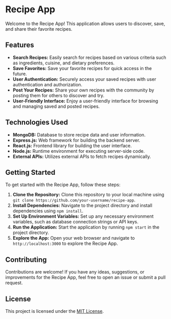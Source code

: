 # Recipe App

Welcome to the Recipe App! This application allows users to discover, save, and share their favorite recipes.

## Features

- **Search Recipes:** Easily search for recipes based on various criteria such as ingredients, cuisine, and dietary preferences.
- **Save Favorites:** Save your favorite recipes for quick access in the future.
- **User Authentication:** Securely access your saved recipes with user authentication and authorization.
- **Post Your Recipes:** Share your own recipes with the community by posting them for others to discover and try.
- **User-Friendly Interface:** Enjoy a user-friendly interface for browsing and managing saved and posted recipes.

## Technologies Used

- **MongoDB:** Database to store recipe data and user information.
- **Express.js:** Web framework for building the backend server.
- **React.js:** Frontend library for building the user interface.
- **Node.js:** Runtime environment for executing server-side code.
- **External APIs:** Utilizes external APIs to fetch recipes dynamically.

## Getting Started

To get started with the Recipe App, follow these steps:

1. **Clone the Repository:** Clone this repository to your local machine using `git clone https://github.com/your-username/recipe-app`.
2. **Install Dependencies:** Navigate to the project directory and install dependencies using `npm install`.
3. **Set Up Environment Variables:** Set up any necessary environment variables, such as database connection strings or API keys.
4. **Run the Application:** Start the application by running `npm start` in the project directory.
5. **Explore the App:** Open your web browser and navigate to `http://localhost:3000` to explore the Recipe App.

## Contributing

Contributions are welcome! If you have any ideas, suggestions, or improvements for the Recipe App, feel free to open an issue or submit a pull request.

## License

This project is licensed under the [MIT License](LICENSE).
